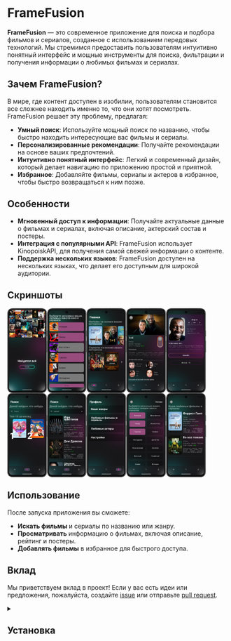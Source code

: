 # FrameFusion

**FrameFusion** — это современное приложение для поиска и подбора фильмов и сериалов, созданное с использованием передовых технологий. Мы стремимся предоставить пользователям интуитивно понятный интерфейс и мощные инструменты для поиска, фильтрации и получения информации о любимых фильмах и сериалах.


## Зачем FrameFusion?

В мире, где контент доступен в изобилии, пользователям становится все сложнее находить именно то, что они хотят посмотреть. FrameFusion решает эту проблему, предлагая:

- **Умный поиск**: Используйте мощный поиск по названию, чтобы быстро находить интересующие вас фильмы и сериалы.
- **Персонализированные рекомендации**: Получайте рекомендации на основе ваших предпочтений.
- **Интуитивно понятный интерфейс**: Легкий и современный дизайн, который делает навигацию по приложению простой и приятной.
- **Избранное**: Добавляйте фильмы, сериалы и актеров в избранное, чтобы быстро возвращаться к ним позже.

## Особенности

- **Мгновенный доступ к информации**: Получайте актуальные данные о фильмах и сериалах, включая описание, актерский состав и постеры.
- **Интеграция с популярными API**: FrameFusion использует KinopoiskAPI, для получения самой свежей информации о контенте.
- **Поддержка нескольких языков**: FrameFusion доступен на нескольких языках, что делает его доступным для широкой аудитории.

## Скриншоты

<div class="container" style="display: flex; flex-wrap: nowrap; overflow-x: auto;">
    <img src="OnboardingScreen.png" alt="Онбординг" width="18%" />
    <img src="OnboardingScreen2.png" alt="Первичный выбор жанров" width="18%" />
    <img src="HomeScreen.png" alt="Экран Домой" width="18%" />
    <img src="ItemDetails.png" alt="Детальная информация о фильме/сериале" width="18%" />
    <img src="ActorDetailsScreen.png" alt="Детальная информация об актере" width="18%" />
    
</div>
<div class="container" style="display: flex; flex-wrap: nowrap; overflow-x: auto;">
    <img src="SearchScreen.png" alt="Экран Поиск с топ-10" width="18%" />
    <img src="SearchScreen2.png" alt="Экран Поиск" width="18%" />
    <img src="Profile.png" alt="Профиль" width="18%" />
    <img src="ProfileScreen1.png" alt="Выбор жанров (больше)" width="18%" />
    <img src="Profile2.png" alt="Просмотр избранных фильмов" width="18%" />
</div>

## Использование

После запуска приложения вы сможете:

- **Искать фильмы** и сериалы по названию или жанру.
- **Просматривать** информацию о фильмах, включая описание, рейтинг и постеры.
- **Добавлять фильмы** в избранное для быстрого доступа.

## Вклад

Мы приветствуем вклад в проект! Если у вас есть идеи или предложения, пожалуйста, создайте [issue](https://github.com/Armiizh/FrameFusion/issues) или отправьте [pull request](https://github.com/Armiizh/FrameFusion/pulls).

<details>
<summary>
  
## Установка

</summary>

Чтобы установить FrameFusion, выполните следующие шаги:

Клонируйте репозиторий:
```
git clone https://github.com/yourusername/FrameFusion.git
```
